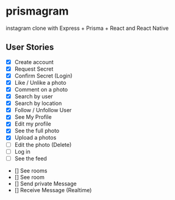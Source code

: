 # prismagram
instagram clone with Express + Prisma + React and React Native

## User Stories

- [x] Create account
- [x] Request Secret
- [x] Confirm Secret (Login)
- [x] Like / Unlike a photo
- [x] Comment on a photo
- [x] Search by user
- [x] Search by location
- [x] Follow / Unfollow User
- [x] See My Profile
- [x] Edit my profile
- [x] See the full photo
- [x] Upload a photos
- [ ] Edit the photo (Delete)
- [ ] Log in 
- [ ] See the feed
- [] See rooms
- [] See room
- [] Send private Message
- [] Receive Message (Realtime)